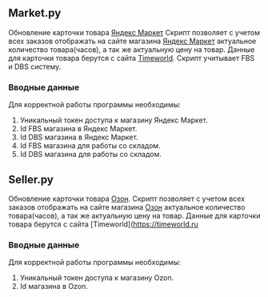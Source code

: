 ## Market.py
Обновление карточки товара [Яндекс Маркет](https://market.yandex.ru/) Скрипт позволяет с учетом всех заказов отображать на сайте магазина [Яндекс Маркет](https://market.yandex.ru/) актуальное количество товара(часов), а так же актуальную цену на товар. Данные для карточки товара берутся с сайта [Timeworld](https://timeworld.ru/). Скрипт учитывает FBS и DBS систему.
### Вводные данные
  Для корректной работы программы необходимы:
  1. Уникальный токен доступа к магазину Яндекс Маркет.
  2. Id FBS магазина в Яндекс Маркет.
  3. Id DBS магазина в Яндекс Маркет.
  4. Id FBS магазина для работы со складом.
  5. Id DBS магазина для работы со складом.
## Seller.py
Обновление карточки товара [Озон](https://www.ozon.ru/). Скрипт позволяет с учетом всех заказов отображать на сайте магазина [Озон](https://www.ozon.ru/) актуальное количество товара(часов), а так же актуальную цену на товар. Данные для карточки товара берутся с сайта [Timeworld](https://timeworld.ru
### Вводные данные
  Для корректной работы программы необходимы:
  1. Уникальный токен доступа к магазину Ozon.
  2. Id магазина в Ozon.
